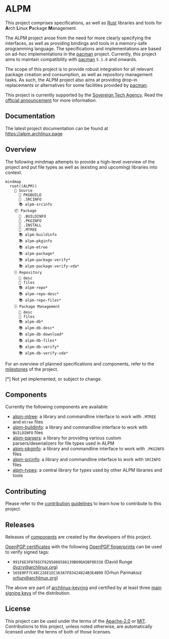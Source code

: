 # ALPM

This project comprises specifications, as well as [Rust] libraries and tools for **A**rch **L**inux **P**ackage **M**anagement.

The ALPM project arose from the need for more clearly specifying the interfaces, as well as providing bindings and tools in a memory-safe programming language.
The specifications and implementations are based on ad-hoc implementations in the [pacman] project.
Currently, this project aims to maintain compatibility with [pacman] `5.1.0` and onwards.

The scope of this project is to provide robust integration for all relevant package creation and consumption, as well as repository management tasks.
As such, the ALPM project also aims at providing drop-in replacements or alternatives for some facilities provided by [pacman].

This project is currently supported by the [Sovereign Tech Agency].
Read the [official announcement] for more information.

## Documentation

The latest project documentation can be found at <https://alpm.archlinux.page>

## Overview

The following mindmap attempts to provide a high-level overview of the project and put file types as well as (existing and upcoming) libraries into context.

```mermaid
mindmap
  root((ALPM))
    📂 Source
      📄 PKGBUILD
      📄 .SRCINFO
      📚️ alpm-srcinfo
    📦 Package
      📄 .BUILDINFO
      📄 .PKGINFO
      📄 .INSTALL
      📄 .MTREE
      📚️ alpm-buildinfo
      📚️ alpm-pkginfo
      📚️ alpm-mtree
      📚️ alpm-package*
      📚️ alpm-package-verify*
      📚️ alpm-package-verify-vda*
    🗄️ Repository
      📄 desc
      📄 files
      📚️ alpm-repo*
      📚️ alpm-repo-desc*
      📚️ alpm-repo-files*
    🗄️ Package Management
      📄 desc
      📄 files
      📚️ alpm-db*
      📚️ alpm-db-desc*
      📚️ alpm-db-download*
      📚️ alpm-db-files*
      📚️ alpm-db-verify*
      📚️ alpm-db-verify-vda*
```

For an overview of planned specifications and components, refer to the [milestones] of the project.

[*] Not yet implemented, or subject to change.

## Components

Currently the following components are available:

- [alpm-mtree]: a library and commandline interface to work with `.MTREE` and `mtree` files
- [alpm-buildinfo]: a library and commandline interface to work with `BUILDINFO` files
- [alpm-parsers]: a library for providing various custom parsers/deserializers for file types used in ALPM
- [alpm-pkginfo]: a library and commandline interface to work with `.PKGINFO` files
- [alpm-srcinfo]: a library and commandline interface to work with `SRCINFO` files
- [alpm-types]: a central library for types used by other ALPM libraries and tools

## Contributing

Please refer to the [contribution guidelines] to learn how to contribute to this project.

## Releases

Releases of [components] are created by the developers of this project.

[OpenPGP certificates] with the following [OpenPGP fingerprints] can be used to verify signed tags:

- `991F6E3F0765CF6295888586139B09DA5BF0D338` (David Runge <dvzrv@archlinux.org>)
- `165E0FF7C48C226E1EC363A7F83424824B3E4B90` (Orhun Parmaksız <orhun@archlinux.org>)

The above are part of [archlinux-keyring] and certified by at least three [main signing keys] of the distribution.

## License

This project can be used under the terms of the [Apache-2.0] or [MIT].
Contributions to this project, unless noted otherwise, are automatically licensed under the terms of both of those licenses.

[Apache-2.0]: LICENSES/Apache-2.0.txt
[alpm-buildinfo]: alpm-buildinfo/
[alpm-mtree]: alpm-mtree/
[alpm-parsers]: alpm-parsers/
[alpm-pkginfo]: alpm-pkginfo/
[alpm-srcinfo]: alpm-srcinfo/
[alpm-types]: alpm-types/
[archlinux-keyring]: https://gitlab.archlinux.org/archlinux/archlinux-keyring
[components]: #components
[contribution guidelines]: CONTRIBUTING.md
[main signing keys]: https://archlinux.org/master-keys/
[milestones]: https://gitlab.archlinux.org/archlinux/alpm/alpm/-/milestones
[MIT]: LICENSES/MIT.txt
[official announcement]: https://lists.archlinux.org/archives/list/arch-dev-public@lists.archlinux.org/thread/MZLH43574GGP7QQ7RKAAIRFT5LJPCEB4/
[OpenPGP certificates]: https://openpgp.dev/book/certificates.html
[OpenPGP fingerprints]: https://openpgp.dev/book/certificates.html#fingerprint
[pacman]: https://gitlab.archlinux.org/pacman/pacman
[Rust]: https://www.rust-lang.org/
[Sovereign Tech Agency]: https://www.sovereign.tech/tech/arch-linux-package-management
